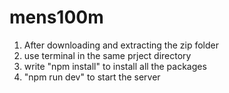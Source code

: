 # mens100m

1. After downloading and extracting the zip folder
2. use terminal in the same prject directory
3. write "npm install" to install all the packages
4. "npm run dev" to start the server 
